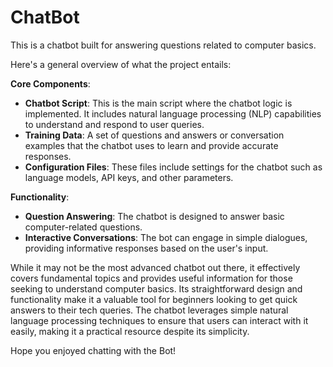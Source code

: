 # ChatBot
This is a chatbot built for answering questions related to computer basics.

Here's a general overview of what the project entails:

   
 **Core Components**:
   - **Chatbot Script**: This is the main script where the chatbot logic is implemented. It includes natural language processing (NLP) capabilities to understand and respond to user queries.
   - **Training Data**: A set of questions and answers or conversation examples that the chatbot uses to learn and provide accurate responses.
   - **Configuration Files**: These files include settings for the chatbot such as language models, API keys, and other parameters.


 **Functionality**:
   - **Question Answering**: The chatbot is designed to answer basic computer-related questions. 
   - **Interactive Conversations**: The bot can engage in simple dialogues, providing informative responses based on the user's input.

While it may not be the most advanced chatbot out there, it effectively covers fundamental topics and provides useful information for those seeking to understand computer basics. Its straightforward design and functionality make it a valuable tool for beginners looking to get quick answers to their tech queries. The chatbot leverages simple natural language processing techniques to ensure that users can interact with it easily, making it a practical resource despite its simplicity.

Hope you enjoyed chatting with the Bot!
